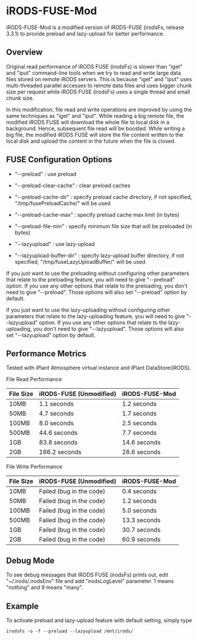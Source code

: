 iRODS-FUSE-Mod
==============

iRODS-FUSE-Mod is a modified version of iRODS-FUSE (irodsFs, release 3.3.1) to provide preload and lazy-upload for better performance.

Overview
--------

Original read performance of iRODS FUSE (irodsFs) is slower than "iget" and "iput" command-line tools when we try to read and write large data files stored on remote iRODS servers. This is because "iget" and "iput" uses multi-threaded parallel accesses to remote data files and uses bigger chunk size per request while iRODS FUSE (irodsFs) uses a single thread and small chunk size.

In this modification, file read and write operations are improved by using the same techniques as "iget" and "iput". While reading a big remote file, the modified iRODS FUSE will download the whole file to local disk in a background. Hence, subsequent file read will be boosted. While writing a big file, the modified iRODS FUSE will store the file content written to the local disk and upload the content in the future when the file is closed.

FUSE Configuration Options
--------------------------

- "--preload" : use preload
- "--preload-clear-cache" : clear preload caches
- "--preload-cache-dir" : specify preload cache directory, if not specified, "/tmp/fusePreloadCache/" will be used
- "--preload-cache-max" : specify preload cache max limit (in bytes)
- "--preload-file-min" : specify minimum file size that will be preloaded (in bytes)

- "--lazyupload" : use lazy-upload
- "--lazyupload-buffer-dir" : specify lazy-upload buffer directory, if not specified, "/tmp/fuseLazyUploadBuffer/" will be used

If you just want to use the preloading without configuring other parameters that relate to the preloading feature, you will need to give "--preload" option. If you use any other options that relate to the preloading, you don't need to give "--preload". Those options will also set "--preload" option by default.

If you just want to use the lazy-uploading without configuring other parameters that relate to the lazy-uploading feature, you will need to give "--lazyupload" option. If you use any other options that relate to the lazy-uploading, you don't need to give "--lazyupload". Those options will also set "--lazyupload" option by default.

Performance Metrics
-------------------

Tested with iPlant Atmosphere virtual instance and iPlant DataStore(iRODS).

File Read Performance

File Size | iRODS-FUSE (Unmodified) | iRODS-FUSE-Mod
--- | --- | ---
10MB | 1.1 seconds | 1.2 seconds
50MB | 4.7 seconds | 1.7 seconds
100MB | 8.0 seconds | 2.5 seconds
500MB | 44.6 seconds | 7.7 seconds
1GB | 83.8 seconds | 14.6 seconds
2GB | 166.2 seconds | 28.6 seconds

File Write Performance

File Size | iRODS-FUSE (Unmodified) | iRODS-FUSE-Mod
--- | --- | ---
10MB | Failed (bug in the code) | 0.4 seconds
50MB | Failed (bug in the code) | 1.2 seconds
100MB | Failed (bug in the code) | 5.0 seconds
500MB | Failed (bug in the code) | 13.3 seconds
1GB | Failed (bug in the code) | 30.7 seconds
2GB | Failed (bug in the code) | 60.9 seconds

Debug Mode
----------

To see debug messages that iRODS FUSE (irodsFs) prints out, edit "~/.irods/.irodsEnv" file and add "irodsLogLevel" parameter. 1 means "nothing" and 9 means "many".


Example
-------

To activate preload and lazy-upload feature with default setting, simply type

```
irodsFs -o -f --preload --lazyupload /mnt/irods/
```

